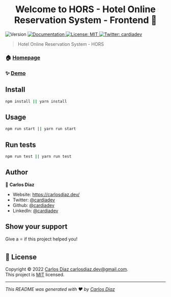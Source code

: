 <h1 align="center">Welcome to HORS - Hotel Online Reservation System - Frontend 👋</h1>
<p>
  <img alt="Version" src="https://img.shields.io/badge/version-0.1.0-blue.svg?cacheSeconds=2592000" />
  <a href="#" target="_blank">
    <img alt="Documentation" src="https://img.shields.io/badge/documentation-yes-brightgreen.svg" />
  </a>
  <a href="LISENCE.md" target="_blank">
    <img alt="License: MIT" src="https://img.shields.io/badge/License-MIT-yellow.svg" />
  </a>
  <a href="https://twitter.com/cardiadev" target="_blank">
    <img alt="Twitter: cardiadev" src="https://img.shields.io/twitter/follow/cardiadev.svg?style=social" />
  </a>
</p>

> Hotel Online Reservation System - HORS

### 🏠 [Homepage](#)

### ✨ [Demo](#)

## Install

```sh
npm install || yarn install
```

## Usage

```sh
npm run start || yarn run start
```

## Run tests

```sh
npm run test || yarn run test
```

## Author

👤 **Carlos Diaz**

* Website: https://carlosdiaz.dev/
* Twitter: [@cardiadev](https://twitter.com/cardiadev)
* Github: [@cardiadev](https://github.com/cardiadev)
* LinkedIn: [@cardiadev](https://linkedin.com/in/cardiadev)

## Show your support

Give a ⭐️ if this project helped you!

## 📝 License

Copyright © 2022 [Carlos Diaz <carlosdiaz.dev@gmail.com>](https://github.com/cardiadev).<br />
This project is [MIT](LICENSE.md) licensed.

***
_This README was generated with ❤️ by [Carlos Diaz](https://twitter.com/cardiadev)_
